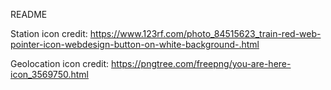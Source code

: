 README



Station icon credit: https://www.123rf.com/photo_84515623_train-red-web-pointer-icon-webdesign-button-on-white-background-.html

Geolocation icon credit: https://pngtree.com/freepng/you-are-here-icon_3569750.html


